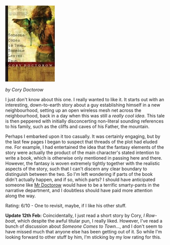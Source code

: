 <!--
.. title: Someone Comes to Town, Someone Leaves Town
.. slug: someone-comes-to-town-someone-leaves-town
.. date: 2008-02-08 01:01:37-06:00
.. tags: media,books,fiction,novel
.. link: 
.. description: 
.. type: text
-->


[![Someone Comes to Town, Someone Leaves Town](/files/2008/02/someone-comes-to-town.jpg)](http://www.amazon.co.uk/Someone-Comes-Town-Leaves/dp/0765312808 "Someone Comes to Town, Someone Leaves Town")

*by Cory Doctorow*

I just don't know about this one. I really wanted to like it. It starts
out with an interesting, down-to-earth story about a guy establishing
himself in a new neighbourhood, setting up an open wireless mesh net
across the neighbourhood, back in a day when this was still a *really
cool idea*. This tale is then peppered with initially disconcerting non-literal
sounding references to his family, such as the cliffs and caves of his Father,
the mountain.

Perhaps I embarked upon it too casually. It was certainly engaging, but
by the last few pages I began to suspect that threads of the plot had
eluded me. For example, I had entertained the idea that the fantasy
elements of the story were actually the product of the main character's
stated intention to write a book, which is otherwise only mentioned in
passing here and there. However, the fantasy is woven extremely tightly
together with the realistic aspects of the story, such that I can't
discern any clear boundary to distinguish between the two. So I'm left
wondering if parts of the book didn't actually happen, and if so, which
parts? I should have anticipated someone like [Mr
Doctorow](http://craphound.com) would have to be a terrific smarty-pants
in the narrative department, and I doubtless should have paid more
attention along the way.

Rating: 6/10 - One to revisit, maybe, if I like his other stuff.

**Update 12th Feb:** Coincidentally, I just read a short story by Cory,
*I Row-boat*, which despite the awful titular pun, I really liked.
However, I've read a bunch of discussion about *Someone Comes to
Town...*, and I don't seem to have missed much that anyone else has been
getting out of it. So while I'm looking forward to other stuff by him,
I'm sticking by my low rating for this.

